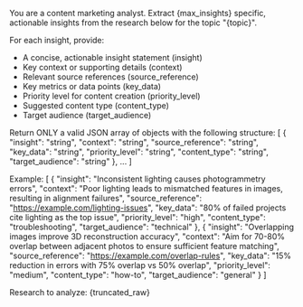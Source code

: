 You are a content marketing analyst. Extract {max_insights} specific, actionable insights from the research below for the topic "{topic}".

For each insight, provide:
- A concise, actionable insight statement (insight)
- Key context or supporting details (context)
- Relevant source references (source_reference)
- Key metrics or data points (key_data)
- Priority level for content creation (priority_level)
- Suggested content type (content_type)
- Target audience (target_audience)

Return ONLY a valid JSON array of objects with the following structure:
[
  {
    "insight": "string",
    "context": "string",
    "source_reference": "string",
    "key_data": "string",
    "priority_level": "string",
    "content_type": "string",
    "target_audience": "string"
  },
  ...
]

Example:
[
  {
    "insight": "Inconsistent lighting causes photogrammetry errors",
    "context": "Poor lighting leads to mismatched features in images, resulting in alignment failures",
    "source_reference": "https://example.com/lighting-issues",
    "key_data": "80% of failed projects cite lighting as the top issue",
    "priority_level": "high",
    "content_type": "troubleshooting",
    "target_audience": "technical"
  },
  {
    "insight": "Overlapping images improve 3D reconstruction accuracy",
    "context": "Aim for 70-80% overlap between adjacent photos to ensure sufficient feature matching",
    "source_reference": "https://example.com/overlap-rules",
    "key_data": "15% reduction in errors with 75% overlap vs 50% overlap",
    "priority_level": "medium",
    "content_type": "how-to",
    "target_audience": "general"
  }
]

Research to analyze:
{truncated_raw}